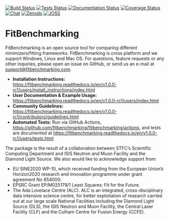 [![Build Status](https://img.shields.io/github/actions/workflow/status/fitbenchmarking/fitbenchmarking/release.yml?style=flat-square)](https://github.com/fitbenchmarking/fitbenchmarking/actions/workflows/release.yml?query=branch%3Av1.0.0-rc1)
[![Tests Status](https://img.shields.io/github/actions/workflow/status/fitbenchmarking/fitbenchmarking/main.yml?label=tests&style=flat-square)](https://github.com/fitbenchmarking/fitbenchmarking/actions/workflows/main.yml?query=branch%3Av1.0.0-rc1)
[![Documentation Status](https://img.shields.io/readthedocs/fitbenchmarking/v1.0.0-rc1?style=flat-square)](https://fitbenchmarking.readthedocs.io/en/v1.0.0-rc1)
[![Coverage Status](https://img.shields.io/coveralls/github/fitbenchmarking/fitbenchmarking.svg?style=flat-square)](https://coveralls.io/github/fitbenchmarking/fitbenchmarking)
[![Chat](https://img.shields.io/badge/chat-CompareFitMinimizers-lightgrey.svg?style=flat-square&logo=slack)](https://slack.com/)
[![Zenodo](https://img.shields.io/badge/Zenodo-10.5281/zenodo.6597790-blue.svg?style=flat-square)](https://doi.org/10.5281/zenodo.6597790)
[![JOSS](https://img.shields.io/badge/JOSS-10.21105/joss.03127-brightgreen.svg?style=flat-square)](https://doi.org/10.21105/joss.03127)
# FitBenchmarking

FitBenchmarking is an open source tool for comparing different minimizers/fitting frameworks. FitBenchmarking is cross platform and we support Windows, Linux and Mac OS. For questions, feature requests or any other inquiries, please open an issue on GitHub, or send us an e-mail at support@fitbenchmarking.com.

- **Installation Instructions:** https://fitbenchmarking.readthedocs.io/en/v1.0.0-rc1/users/install_instructions/index.html
- **User Documentation & Example Usage:** https://fitbenchmarking.readthedocs.io/en/v1.0.0-rc1/users/index.html
- **Community Guidelines:** https://fitbenchmarking.readthedocs.io/en/v1.0.0-rc1/contributors/guidelines.html
- **Automated Tests:** Run via GitHub Actions, https://github.com/fitbenchmarking/fitbenchmarking/actions, and tests are documented at https://fitbenchmarking.readthedocs.io/en/v1.0.0-rc1/users/tests.html

The package is the result of a collaboration between STFC’s Scientific Computing Department and ISIS Neutron and Muon Facility and the Diamond Light Source. We also would like to acknowledge support from:

* EU SINE2020 WP-10, which received funding from the European Union’s Horizon2020 research and innovation programme under grant agreement No 654000.
* EPSRC Grant EP/M025179/1  Least Squares: Fit for the Future.
* The Ada Lovelace Centre (ALC). ALC is an integrated, cross-disciplinary data intensive science centre, for better exploitation of research carried out at our large scale National Facilities including the Diamond Light Source (DLS), the ISIS Neutron and Muon Facility, the Central Laser Facility (CLF) and the Culham Centre for Fusion Energy (CCFE).
